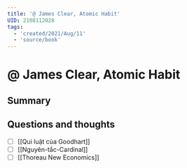```yaml
---
title: '@ James Clear, Atomic Habit'
UID: 2108112028
tags:
  - 'created/2021/Aug/11'
  - 'source/book'
---
```

# @ James Clear, Atomic Habit

## Summary


## Questions and thoughts
- [ ] [[Qui luật của Goodhart]] 
- [ ] [[Nguyên-tắc-Cardinal]] 
- [ ] [[Thoreau New Economics]]
